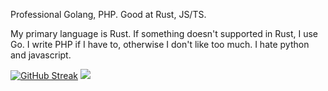 Professional Golang, PHP. Good at Rust, JS/TS.

My primary language is Rust. If something doesn't supported in Rust, I use Go. I write PHP if I have to, otherwise I don't like too much. I hate python and javascript.

[![GitHub Streak](https://streak-stats.demolab.com?user=xerenahmed&fire=DD2727&ring=DD2727&currStreakLabel=DD2727)](https://git.io/streak-stats)
![](https://github-readme-stats.vercel.app/api/top-langs/?username=xerenahmed&langs_count=6&layout=compact&hide=javascript)
